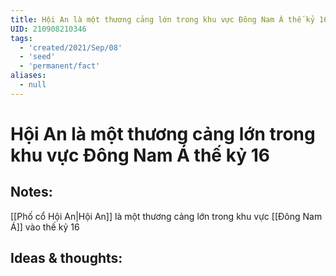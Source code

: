 ```yaml
---
title: Hội An là một thương cảng lớn trong khu vực Đông Nam Á thế kỷ 16
UID: 210908210346
tags:
  - 'created/2021/Sep/08'
  - 'seed'
  - 'permanent/fact'
aliases:
  - null
---
```

# Hội An là một thương cảng lớn trong khu vực Đông Nam Á thế kỷ 16

## Notes:
[[Phố cổ Hội An|Hội An]] là một thương cảng lớn trong khu vực [[Đông Nam Á]] vào thế kỷ 16

## Ideas & thoughts:
